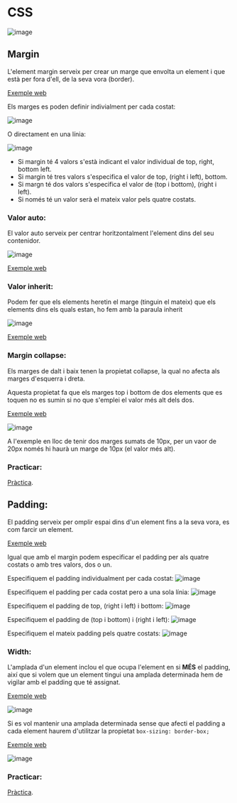 # CSS

![image](https://user-images.githubusercontent.com/110727546/218313563-f4f80669-f821-4111-ada8-e8e69882f67f.png)

## Margin

L'element margin serveix per crear un marge que envolta un element i que està per fora d'ell, de la seva vora (border).

[Exemple web](https://www.w3schools.com/css/tryit.asp?filename=trycss_margin_sides)

Els marges es poden definir indivialment per cada costat:

![image](https://user-images.githubusercontent.com/110727546/218313149-1d7c446b-f582-41dd-9ec0-48a016b4e74a.png)

O directament en una línia:

![image](https://user-images.githubusercontent.com/110727546/218313172-ccad21d1-dc5f-4208-8162-a0ed5719b05a.png)

- Si margin té 4 valors s'està indicant el valor individual de top, right, bottom left.
- Si margin té tres valors s'especifica el valor de top, (right i left), bottom.
- Si margn té dos valors s'especifica el valor de (top i bottom), (right i left).
- Si només té un valor serà el mateix valor pels quatre costats.

### Valor auto:

El valor auto serveix per centrar horitzontalment l'element dins del seu contenidor.

![image](https://user-images.githubusercontent.com/110727546/218313625-4453da7b-5d47-4ba8-91b5-fddf4977eb30.png)

[Exemple web](https://www.w3schools.com/css/tryit.asp?filename=trycss_margin_auto)

### Valor inherit:

Podem fer que els elements heretin el marge (tinguin el mateix) que els elements dins els quals estan, ho fem amb la paraula inherit

![image](https://user-images.githubusercontent.com/110727546/218313800-a2dda78c-80a0-4b34-8ace-c2985d8606db.png)

[Exemple web](https://www.w3schools.com/css/tryit.asp?filename=trycss_margin-left_inherit)

### Margin collapse:

Els marges de dalt i baix tenen la propietat collapse, la qual no afecta als marges d'esquerra i dreta.

Aquesta propietat fa que els marges top i bottom de dos elements que es toquen no es sumin si no que s'emplei el valor més alt dels dos.

[Exemple web](https://www.w3schools.com/css/tryit.asp?filename=trycss_margin_collapse)

![image](https://user-images.githubusercontent.com/110727546/218313997-e0ee33eb-650d-4311-ab8d-6052e65e9f93.png)

A l'exemple en lloc de tenir dos marges sumats de 10px, per un vaor de 20px només hi haurà un marge de 10px (el valor més alt).

### Practicar:

[Pràctica](https://www.w3schools.com/css/exercise.asp?filename=exercise_margin1).

## Padding:

El padding serveix per omplir espai dins d'un element fins a la seva vora, es com farcir un element.

[Exemple web](https://www.w3schools.com/css/tryit.asp?filename=trycss_padding_intro)

Igual que amb el margin podem especificar el padding per als quatre costats o amb tres valors, dos o un.

Especifiquem el padding individualment per cada costat:
![image](https://user-images.githubusercontent.com/110727546/218314311-6cc6c4a8-1185-4427-bde2-e418fd25f995.png)

Especifiquem el padding per cada costat pero a una sola línia:
![image](https://user-images.githubusercontent.com/110727546/218314326-dd073978-8ed5-4889-8b60-2e204301a9df.png)

Especifiquem el padding de top, (right i left) i bottom:
![image](https://user-images.githubusercontent.com/110727546/218314380-ad37bcab-7976-451e-908f-485f8a2d3546.png)

Especifiquem el padding de (top i bottom) i (right i left):
![image](https://user-images.githubusercontent.com/110727546/218314412-4df24ac6-d204-4aed-8c11-96c052623042.png)

Especifiquem el mateix padding pels quatre costats:
![image](https://user-images.githubusercontent.com/110727546/218314424-227ecced-a08c-46da-a510-dd7b0399c56f.png)

### Width:

L'amplada d'un element inclou el que ocupa l'element en si **MÉS** el padding, així que si volem que un element tingui una amplada determinada hem de vigilar amb el padding que té assignat.

[Exemple web](https://www.w3schools.com/css/tryit.asp?filename=trycss_padding_width)

![image](https://user-images.githubusercontent.com/110727546/218314498-d79a47cb-8ae1-41f1-85aa-7d7df1d1d78b.png)

Si es vol mantenir una amplada determinada sense que afecti el padding a cada element haurem d'utilitzar la propietat ```box-sizing: border-box;```

[Exemple web](https://www.w3schools.com/css/tryit.asp?filename=trycss_padding_width2)

![image](https://user-images.githubusercontent.com/110727546/218314570-070cf2ab-0d63-4433-b723-19c777961e88.png)

### Practicar:

[Pràctica](https://www.w3schools.com/css/exercise.asp?filename=exercise_padding1).

